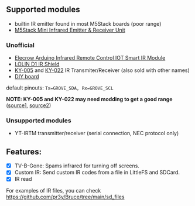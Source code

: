 ## Supported modules

- builtin IR emitter found in most M5Stack boards (poor range)
- [M5Stack Mini Infrared Emitter & Receiver Unit](https://shop.m5stack.com/products/ir-unit)

### Unofficial

- [Elecrow Arduino Infrared Remote Control IOT Smart IR Module](https://www.elecrow.com/arduino-infrared-remote-control-iot-smart-ir-module.html)
- [LOLIN D1 IR Shield](https://www.wemos.cc/en/latest/d1_mini_shield/ir.html)
- [KY-005](https://arduinomodules.info/ky-005-infrared-transmitter-sensor-module/) and [KY-022](https://arduinomodules.info/ky-022-infrared-receiver-module/) IR Transmiter/Receiver (also sold with other names)
- [DIY board](https://tasmota.github.io/docs/IR-Remote/#related-projects)

default pinouts: `Tx=GROVE_SDA, Rx=GROVE_SCL`

**NOTE: KY-005 and KY-022 may need modding to get a good range** ([source1](https://www.reddit.com/r/AskElectronics/comments/183mhh6/increase_voltage_power_for_ir_led_powered_by_33v/), 
 [source2](https://circuitdigest.com/forums/internet-things/how-interface-hx-53-ir-transmitter-infrared-sensor-module-esp32))

### Unsupported modules

 - YT-IRTM transmitter/receiver (serial connection, NEC protocol only)

## Features:

 - [x] TV-B-Gone: Spams infrared for turning off screens.
 - [x] Custom IR: Send custom IR codes from a file in LittleFS and SDCard.
 - [x] IR read

For examples of IR files, you can check https://github.com/pr3y/Bruce/tree/main/sd_files



